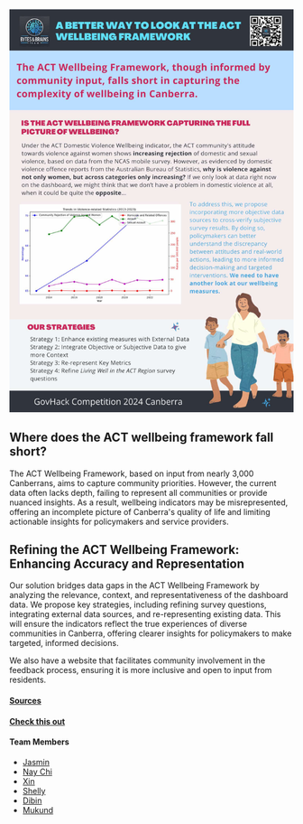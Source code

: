 ![Poster](Poster.jpg)


## Where does the  ACT wellbeing framework fall short?

The ACT Wellbeing Framework, based on input from nearly 3,000 Canberrans, aims to capture community priorities. However, the current data often lacks depth, failing to represent all communities or provide nuanced insights. As a result, wellbeing indicators may be misrepresented, offering an incomplete picture of Canberra's quality of life and limiting actionable insights for policymakers and service providers. 

## Refining the ACT Wellbeing Framework: Enhancing Accuracy and Representation

Our solution bridges data gaps in the ACT Wellbeing Framework by analyzing the relevance, context, and representativeness of the dashboard data. We propose key strategies, including refining survey questions, integrating external data sources, and re-representing existing data. This will ensure the indicators reflect the true experiences of diverse communities in Canberra, offering clearer insights for policymakers to make targeted, informed decisions.

We also have a website that facilitates community involvement in the feedback process, ensuring it is more inclusive and open to input from residents.

#### [Sources](DataList.md)

#### [Check this out](https://dibinjos.github.io/FeedbackWebsite)

#### Team Members
- [Jasmin](linkedin.com/in/jasmin-zhou-a53829293)
- [Nay Chi]()
- [Xin]()
- [Shelly]()
- [Dibin](linkedin.com/in/dibin-joseph-956b377b)
- [Mukund]()